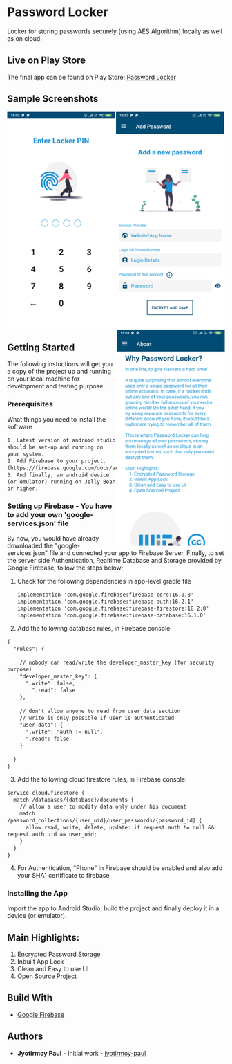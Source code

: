 # Password Locker
Locker for storing passwords securely (using AES Algorithm) locally as well as on cloud.

## Live on Play Store
The final app can be found on Play Store: [Password Locker](https://play.google.com/store/apps/details?id=paul.cipherresfeber.passwordlocker)

## Sample Screenshots
<p align="center">
  <img align="left" src="https://github.com/jyotirmoy-paul/PasswordLocker/blob/master/samples/screenshot1.png" width=250>
  <img src="https://github.com/jyotirmoy-paul/PasswordLocker/blob/master/samples/screenshot2.png" width=250>
  <img align="right" src="https://github.com/jyotirmoy-paul/PasswordLocker/blob/master/samples/screenshot3.png" width=250>
</p>

## Getting Started
The following instuctions will get you a copy of the project up and running on your local machine for development and testing purpose.

### Prerequisites
What things you need to install the software
```
1. Latest version of android studio should be set-up and running on your system.
2. Add Firebase to your project. (https://firebase.google.com/docs/android/setup)
3. And finally, an android device (or emulator) running on Jelly Bean or higher.
```
### Setting up Firebase - You have to add your own 'google-services.json' file
By now, you would have already downloaded the "google-services.json" file and connected your app to Firebase Server. Finally, to set the server side Authentication, Realtime Database and Storage provided by Google Firebase, follow the steps below:
1. Check for the following dependencies in app-level gradle file
     ```
    implementation 'com.google.firebase:firebase-core:16.0.8'
    implementation 'com.google.firebase:firebase-auth:16.2.1'
    implementation 'com.google.firebase:firebase-firestore:18.2.0'
    implementation 'com.google.firebase:firebase-database:16.1.0'
    ```
2. Add the following database rules, in Firebase console:
```
{
  "rules": {
    
    // nobody can read/write the developer_master_key (for security purpose)
    "developer_master_key": {
      ".write": false,
        ".read": false
    },
      
    // don't allow anyone to read from user_data section
    // write is only possible if user is authenticated
    "user_data": {
      ".write": "auth != null",
      ".read": false
    }
      
  }
}
```
3. Add the following cloud firestore rules, in Firebase console:
```
service cloud.firestore {
  match /databases/{database}/documents {
  	// allow a user to modify data only under his document
    match /password_collections/{user_uid}/user_passwords/{password_id} {
      allow read, write, delete, update: if request.auth != null && request.auth.uid == user_uid;
    }
  }
}
```
4. For Authentication, "Phone" in Firebase should be enabled and also add your SHA1 certificate to firebase
### Installing the App
Import the app to Android Studio, build the project and finally deploy it in a device (or emulator).

## Main Highlights:
1. Encrypted Password Storage
2. Inbuilt App Lock
3. Clean and Easy to use UI
4. Open Source Project

##  Build With
* [Google Firebase](https://firebase.google.com/)

## Authors
* **Jyotirmoy Paul** - Initial work - [jyotirmoy-paul](https://github.com/jyotirmoy-paul)
